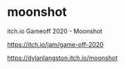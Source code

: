 # moonshot
itch.io Gameoff 2020 - Moonshot

https://itch.io/jam/game-off-2020

https://dylanlangston.itch.io/moonshot
